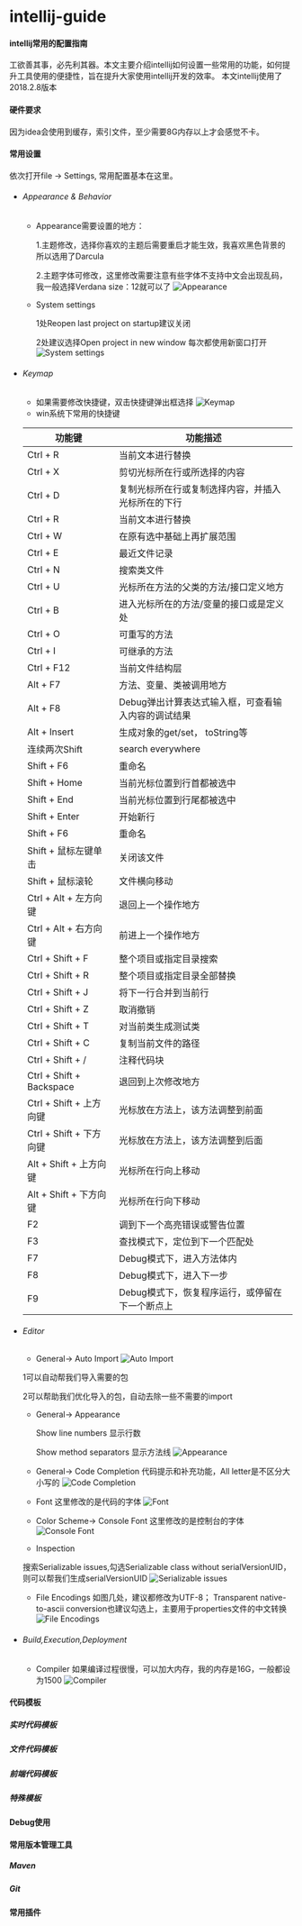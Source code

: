 # intellij-guide
#### intellij常用的配置指南
工欲善其事，必先利其器。本文主要介绍intellij如何设置一些常用的功能，如何提升工具使用的便捷性，旨在提升大家使用intellij开发的效率。
本文intellij使用了2018.2.8版本

#### 硬件要求
因为idea会使用到缓存，索引文件，至少需要8G内存以上才会感觉不卡。

#### 常用设置
依次打开file -> Settings, 常用配置基本在这里。
- ###### Appearance & Behavior
  - Appearance需要设置的地方：
  
     1.主题修改，选择你喜欢的主题后需要重启才能生效，我喜欢黑色背景的所以选用了Darcula
     
     2.主题字体可修改，这里修改需要注意有些字体不支持中文会出现乱码，我一般选择Verdana size：12就可以了
     ![Appearance](resources/1.png "Appearance")
  - System settings
  
     1处Reopen last project on startup建议关闭
     
     2处建议选择Open project in new window 每次都使用新窗口打开
     ![System settings](resources/10.png "System settings")
- ###### Keymap
  - 如果需要修改快捷键，双击快捷键弹出框选择
![Keymap](resources/2.png "Keymap")
  - win系统下常用的快捷键
  
   |功能键|功能描述|
   |---|---|
   Ctrl + R|当前文本进行替换
   Ctrl + X|剪切光标所在行或所选择的内容
   Ctrl + D|复制光标所在行或复制选择内容，并插入光标所在的下行
   Ctrl + R|当前文本进行替换
   Ctrl + W|在原有选中基础上再扩展范围
   Ctrl + E|最近文件记录
   Ctrl + N|搜索类文件
   Ctrl + U|光标所在方法的父类的方法/接口定义地方
   Ctrl + B|进入光标所在的方法/变量的接口或是定义处
   Ctrl + O|可重写的方法
   Ctrl + I|可继承的方法
   Ctrl + F12|当前文件结构层
   Alt + F7|方法、变量、类被调用地方
   Alt + F8|Debug弹出计算表达式输入框，可查看输入内容的调试结果
   Alt + Insert|生成对象的get/set， toString等
   连续两次Shift|search everywhere
   Shift + F6|重命名
   Shift + Home|当前光标位置到行首都被选中
   Shift + End|当前光标位置到行尾都被选中
   Shift + Enter|开始新行
   Shift + F6|重命名
   Shift + 鼠标左键单击|关闭该文件
   Shift + 鼠标滚轮|文件横向移动
   Ctrl + Alt + 左方向键|退回上一个操作地方
   Ctrl + Alt + 右方向键|前进上一个操作地方
   Ctrl + Shift + F|整个项目或指定目录搜索
   Ctrl + Shift + R|整个项目或指定目录全部替换
   Ctrl + Shift + J|将下一行合并到当前行
   Ctrl + Shift + Z|取消撤销
   Ctrl + Shift + T|对当前类生成测试类
   Ctrl + Shift + C|复制当前文件的路径
   Ctrl + Shift + /|注释代码块
   Ctrl + Shift + Backspace|退回到上次修改地方
   Ctrl + Shift + 上方向键|光标放在方法上，该方法调整到前面
   Ctrl + Shift + 下方向键|光标放在方法上，该方法调整到后面
   Alt + Shift + 上方向键|光标所在行向上移动
   Alt + Shift + 下方向键|光标所在行向下移动
   F2|调到下一个高亮错误或警告位置
   F3|查找模式下，定位到下一个匹配处
   F7|Debug模式下，进入方法体内
   F8|Debug模式下，进入下一步
   F9|Debug模式下，恢复程序运行，或停留在下一个断点上
   
- ###### Editor
  - General-> Auto Import 
  ![Auto Import ](resources/7.png "Auto Import ")
  
  1可以自动帮我们导入需要的包
  
  2可以帮助我们优化导入的包，自动去除一些不需要的import
  - General-> Appearance
  
    Show line numbers 显示行数
    
    Show method separators 显示方法线
  ![Appearance](resources/8.png "Appearance")
  - General-> Code Completion 代码提示和补充功能，All letter是不区分大小写的
  ![Code Completion](resources/6.png "Code Completion")
  - Font 这里修改的是代码的字体
  ![Font](resources/3.png "Font")
  - Color Scheme-> Console Font 这里修改的是控制台的字体
  ![Console Font](resources/4.png "Console Font")
  
  - Inspection 
  
  搜索Serializable issues,勾选Serializable class without serialVersionUID，则可以帮我们生成serialVersionUID 
  ![Serializable issues](resources/11.png "Serializable issues")
  
  - File Encodings 如图几处，建议都修改为UTF-8；
    Transparent native-to-ascii conversion也建议勾选上，主要用于properties文件的中文转换
  ![File Encodings](resources/5.png "File Encodings")
  
- ###### Build,Execution,Deployment
  - Compiler 如果编译过程很慢，可以加大内存，我的内存是16G，一般都设为1500
  ![Compiler](resources/9.png "Compiler")  
#### 代码模板
##### 实时代码模板
##### 文件代码模板
##### 前端代码模板
##### 特殊模板

#### Debug使用

#### 常用版本管理工具
##### Maven
##### Git
##### 

#### 常用插件
